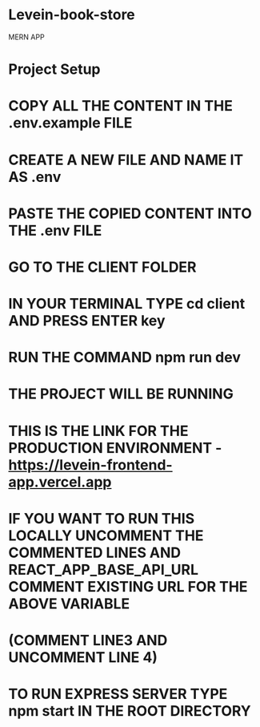 # Levein-book-store
MERN APP
# Project Setup
# COPY ALL THE CONTENT IN THE .env.example FILE
# CREATE A NEW FILE AND NAME IT AS .env
# PASTE THE COPIED CONTENT INTO THE .env FILE
# GO TO THE CLIENT FOLDER
# IN YOUR TERMINAL TYPE cd client AND PRESS ENTER key
# RUN THE COMMAND npm run dev
# THE PROJECT WILL BE RUNNING
# THIS IS THE LINK FOR THE PRODUCTION ENVIRONMENT - https://levein-frontend-app.vercel.app
# IF YOU WANT TO RUN THIS LOCALLY UNCOMMENT THE COMMENTED LINES AND REACT_APP_BASE_API_URL COMMENT EXISTING URL FOR THE ABOVE VARIABLE
# (COMMENT LINE3 AND UNCOMMENT LINE 4)
# TO RUN EXPRESS SERVER TYPE npm start IN THE ROOT DIRECTORY

